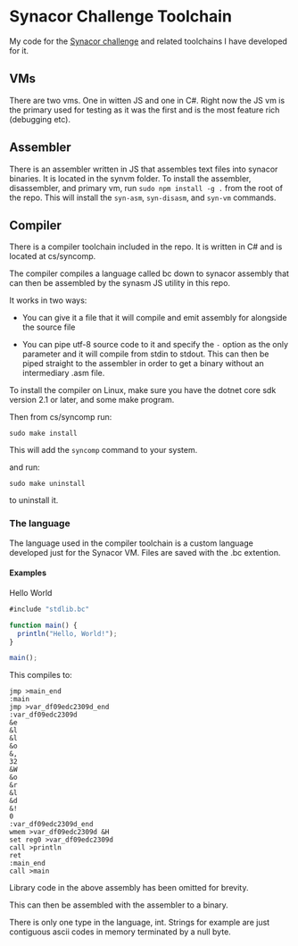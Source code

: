 # Synacor Challenge Toolchain
My code for the [Synacor challenge](https://challenge.synacor.com/) and related toolchains I have developed for it.

## VMs

There are two vms. One in witten JS and one in C#. Right now the JS vm is the primary used for testing as it was the first and is the most feature rich (debugging etc).

## Assembler

There is an assembler written in JS that assembles text files into synacor binaries.
It is located in the synvm folder. To install the assembler, disassembler, and primary vm,
run `sudo npm install -g .` from the root of the repo. This will install the `syn-asm`,
`syn-disasm`, and `syn-vm` commands.

## Compiler

There is a compiler toolchain included in the repo. It is written in C# and is located at
cs/syncomp.

The compiler compiles a language called bc down to synacor assembly that can then be 
assembled by the synasm JS utility in this repo.

It works in two ways:
* You can give it a file that it will compile and emit assembly for alongside the source
file

* You can pipe utf-8 source code to it and specify the `-` option as the only parameter
and it will compile from stdin to stdout. This can then be piped straight to the assembler
in order to get a binary without an intermediary .asm file.

To install the compiler on Linux, make sure you have the dotnet core sdk version 2.1
or later, and some make program.

Then from cs/syncomp run:

`sudo make install`

This will add the `syncomp` command to your system.

and run:

`sudo make uninstall`

to uninstall it.

### The language

The language used in the compiler toolchain is a custom language developed just for the Synacor VM. Files are saved with the .bc extention.


#### Examples

Hello World

```javascript
#include "stdlib.bc"

function main() {
  println("Hello, World!");
}

main();
```

This compiles to:

```assembly
jmp >main_end
:main
jmp >var_df09edc2309d_end
:var_df09edc2309d
&e
&l
&l
&o
&,
32
&W
&o
&r
&l
&d
&!
0
:var_df09edc2309d_end
wmem >var_df09edc2309d &H
set reg0 >var_df09edc2309d
call >println
ret
:main_end
call >main
```

Library code in the above assembly has been omitted for brevity.

This can then be assembled with the assembler to a binary.

There is only one type in the language, int. Strings for example are just contiguous ascii codes in memory terminated by a null byte.
